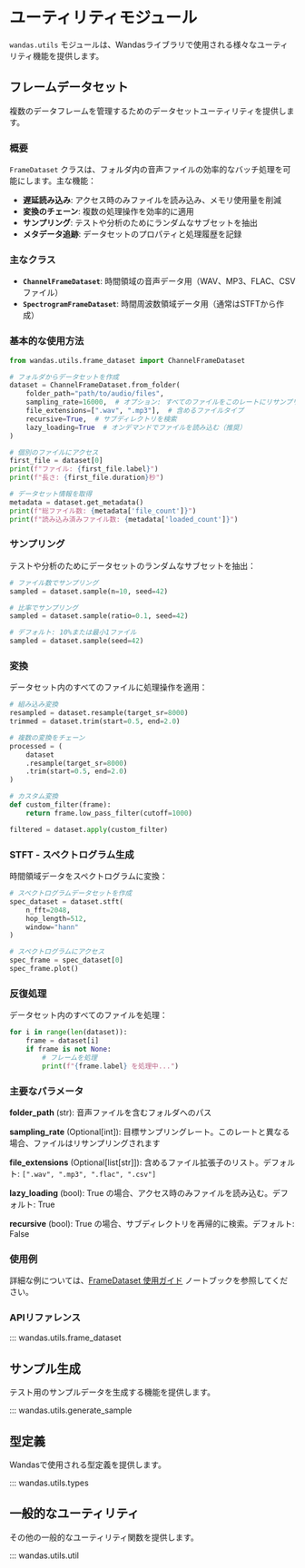 # ユーティリティモジュール

`wandas.utils` モジュールは、Wandasライブラリで使用される様々なユーティリティ機能を提供します。

## フレームデータセット

複数のデータフレームを管理するためのデータセットユーティリティを提供します。

### 概要

`FrameDataset` クラスは、フォルダ内の音声ファイルの効率的なバッチ処理を可能にします。主な機能：

- **遅延読み込み**: アクセス時のみファイルを読み込み、メモリ使用量を削減
- **変換のチェーン**: 複数の処理操作を効率的に適用
- **サンプリング**: テストや分析のためにランダムなサブセットを抽出
- **メタデータ追跡**: データセットのプロパティと処理履歴を記録

### 主なクラス

- **`ChannelFrameDataset`**: 時間領域の音声データ用（WAV、MP3、FLAC、CSVファイル）
- **`SpectrogramFrameDataset`**: 時間周波数領域データ用（通常はSTFTから作成）

### 基本的な使用方法

```python
from wandas.utils.frame_dataset import ChannelFrameDataset

# フォルダからデータセットを作成
dataset = ChannelFrameDataset.from_folder(
    folder_path="path/to/audio/files",
    sampling_rate=16000,  # オプション: すべてのファイルをこのレートにリサンプリング
    file_extensions=[".wav", ".mp3"],  # 含めるファイルタイプ
    recursive=True,  # サブディレクトリを検索
    lazy_loading=True  # オンデマンドでファイルを読み込む（推奨）
)

# 個別のファイルにアクセス
first_file = dataset[0]
print(f"ファイル: {first_file.label}")
print(f"長さ: {first_file.duration}秒")

# データセット情報を取得
metadata = dataset.get_metadata()
print(f"総ファイル数: {metadata['file_count']}")
print(f"読み込み済みファイル数: {metadata['loaded_count']}")
```

### サンプリング

テストや分析のためにデータセットのランダムなサブセットを抽出：

```python
# ファイル数でサンプリング
sampled = dataset.sample(n=10, seed=42)

# 比率でサンプリング
sampled = dataset.sample(ratio=0.1, seed=42)

# デフォルト: 10%または最小1ファイル
sampled = dataset.sample(seed=42)
```

### 変換

データセット内のすべてのファイルに処理操作を適用：

```python
# 組み込み変換
resampled = dataset.resample(target_sr=8000)
trimmed = dataset.trim(start=0.5, end=2.0)

# 複数の変換をチェーン
processed = (
    dataset
    .resample(target_sr=8000)
    .trim(start=0.5, end=2.0)
)

# カスタム変換
def custom_filter(frame):
    return frame.low_pass_filter(cutoff=1000)

filtered = dataset.apply(custom_filter)
```

### STFT - スペクトログラム生成

時間領域データをスペクトログラムに変換：

```python
# スペクトログラムデータセットを作成
spec_dataset = dataset.stft(
    n_fft=2048,
    hop_length=512,
    window="hann"
)

# スペクトログラムにアクセス
spec_frame = spec_dataset[0]
spec_frame.plot()
```

### 反復処理

データセット内のすべてのファイルを処理：

```python
for i in range(len(dataset)):
    frame = dataset[i]
    if frame is not None:
        # フレームを処理
        print(f"{frame.label} を処理中...")
```

### 主要なパラメータ

**folder_path** (str): 音声ファイルを含むフォルダへのパス

**sampling_rate** (Optional[int]): 目標サンプリングレート。このレートと異なる場合、ファイルはリサンプリングされます

**file_extensions** (Optional[list[str]]): 含めるファイル拡張子のリスト。デフォルト: `[".wav", ".mp3", ".flac", ".csv"]`

**lazy_loading** (bool): True の場合、アクセス時のみファイルを読み込む。デフォルト: True

**recursive** (bool): True の場合、サブディレクトリを再帰的に検索。デフォルト: False

### 使用例

詳細な例については、[FrameDataset 使用ガイド](../../examples/03_frame_dataset_usage.ipynb) ノートブックを参照してください。

### APIリファレンス

::: wandas.utils.frame_dataset

## サンプル生成

テスト用のサンプルデータを生成する機能を提供します。

::: wandas.utils.generate_sample

## 型定義

Wandasで使用される型定義を提供します。

::: wandas.utils.types

## 一般的なユーティリティ

その他の一般的なユーティリティ関数を提供します。

::: wandas.utils.util
